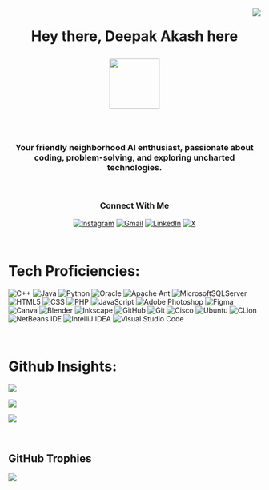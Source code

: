 <img align="right" src="https://visitor-badge.laobi.icu/badge?page_id=String-Aki.String-Aki&left_color=%23323330&right_color=%23ff652f" />

<h1 align="center">
  Hey there, Deepak Akash here <p>
  <img src = "https://media.giphy.com/media/yOB34q3CbywCDLGmvP/giphy.gif?cid=ecf05e47eosbcgi0uyclpfi219djlof5j7oekhwwtgnriddk&ep=v1_stickers_search&rid=giphy.gif&ct=s" width = "100" height = "100"/> </p>
</h1><br/>

<h3 align="center">Your friendly neighborhood AI enthusiast, passionate about coding, problem-solving, and exploring uncharted technologies.</h3>
<br/>

<div align="center">
<h3>Connect With Me </h3>

  
[![Instagram](https://img.shields.io/badge/Instagram-%23E4405F.svg?logo=Instagram&logoColor=white)](https://www.instagram.com/made.by_aki?igsh=ZHp5end6Y3Jxc2kx) [![Gmail](https://img.shields.io/badge/Gmail-%23D14836.svg?logo=Gmail&logoColor=white)](mailto:deepak.akash055@gmail.com) [![LinkedIn](https://img.shields.io/badge/LinkedIn-%230077B5.svg?logo=linkedin&logoColor=white)](https://linkedin.com/in/https://www.linkedin.com/in/aki-strives/) [![X](https://img.shields.io/badge/X-black.svg?logo=X&logoColor=white)](https://x.com/https://x.com/Shay_Mcgee07)    

</div>

<br/>

<div>

# Tech Proficiencies:
![C++](https://img.shields.io/badge/c++-%2300599C.svg?style=for-the-badge&logo=c%2B%2B&logoColor=white) ![Java](https://img.shields.io/badge/java-%23ED8B00.svg?style=for-the-badge&logo=openjdk&logoColor=white) ![Python](https://img.shields.io/badge/python-3670A0?style=for-the-badge&logo=python&logoColor=ffdd54) ![Oracle](https://img.shields.io/badge/Oracle-F80000?style=for-the-badge&logo=oracle&logoColor=white) ![Apache Ant](https://img.shields.io/badge/Apache%20Ant-A81C7D?style=for-the-badge&logo=Apache%20Ant&logoColor=white) ![MicrosoftSQLServer](https://img.shields.io/badge/Microsoft%20SQL%20Server-CC2927?style=for-the-badge&logo=microsoft%20sql%20server&logoColor=white) ![HTML5](https://img.shields.io/badge/html5-%23E34F26.svg?style=for-the-badge&logo=html5&logoColor=white) ![CSS](https://img.shields.io/badge/CSS-%231572B6.svg?style=for-the-badge&logo=css3&logoColor=white) ![PHP](https://img.shields.io/badge/php-%23777BB4.svg?style=for-the-badge&logo=php&logoColor=white) ![JavaScript](https://img.shields.io/badge/javascript-%23323330.svg?style=for-the-badge&logo=javascript&logoColor=%23F7DF1E)   ![Adobe Photoshop](https://img.shields.io/badge/adobe%20photoshop-%2331A8FF.svg?style=for-the-badge&logo=adobe%20photoshop&logoColor=white) ![Figma](https://img.shields.io/badge/figma-%23F24E1E.svg?style=for-the-badge&logo=figma&logoColor=white) ![Canva](https://img.shields.io/badge/Canva-%2300C4CC.svg?style=for-the-badge&logo=Canva&logoColor=white) ![Blender](https://img.shields.io/badge/blender-%23F5792A.svg?style=for-the-badge&logo=blender&logoColor=white) ![Inkscape](https://img.shields.io/badge/Inkscape-e0e0e0?style=for-the-badge&logo=inkscape&logoColor=080A13) ![GitHub](https://img.shields.io/badge/github-%23121011.svg?style=for-the-badge&logo=github&logoColor=white) ![Git](https://img.shields.io/badge/git-%23F05033.svg?style=for-the-badge&logo=git&logoColor=white) ![Cisco](https://img.shields.io/badge/cisco-%23049fd9.svg?style=for-the-badge&logo=cisco&logoColor=black) ![Ubuntu](https://img.shields.io/badge/Ubuntu-E95420?style=for-the-badge&logo=ubuntu&logoColor=white) ![CLion](https://img.shields.io/badge/CLion-black?style=for-the-badge&logo=clion&logoColor=white) ![NetBeans IDE](https://img.shields.io/badge/NetBeansIDE-1B6AC6.svg?style=for-the-badge&logo=apache-netbeans-ide&logoColor=white) ![IntelliJ IDEA](https://img.shields.io/badge/IntelliJIDEA-000000.svg?style=for-the-badge&logo=intellij-idea&logoColor=white) ![Visual Studio Code](https://img.shields.io/badge/Visual%20Studio%20Code-0078d7.svg?style=for-the-badge&logo=visual-studio-code&logoColor=white)

</div>

<br/>
<div>
  
# Github Insights:

![](https://github-readme-stats.vercel.app/api?username=String-Aki&theme=codeSTACKr&hide_border=false&include_all_commits=true&count_private=false)<br/>

![](https://github-readme-streak-stats.herokuapp.com/?user=String-Aki&theme=dark&hide_border=false)<br/>

![](https://github-readme-stats.vercel.app/api/top-langs/?username=String-Aki&theme=dark&hide_border=false&include_all_commits=true&count_private=false&layout=compact)

</div>
<br/>


## GitHub Trophies
![](https://github-profile-trophy.vercel.app/?username=String-Aki&theme=codeSTACKr&no-frame=false&no-bg=false&margin-w=4)
